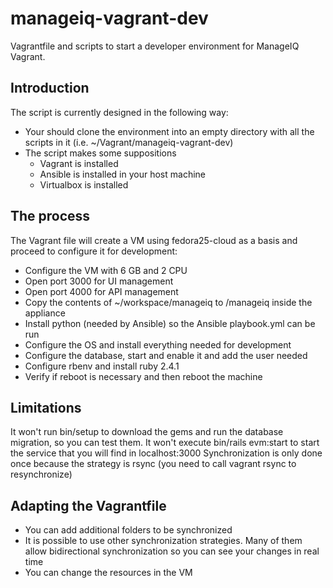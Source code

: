 # manageiq-vagrant-dev
Vagrantfile and scripts to start a developer environment for ManageIQ Vagrant.

## Introduction ##
The script is currently designed in the following way:

- Your should clone the environment into an empty directory with all the scripts in it (i.e. ~/Vagrant/manageiq-vagrant-dev)
- The script makes some suppositions
  - Vagrant is installed
  - Ansible is installed in your host machine
  - Virtualbox is installed

## The process ##

The Vagrant file will create a VM using fedora25-cloud as a basis and proceed to configure it for development:
- Configure the VM with 6 GB and 2 CPU
- Open port 3000 for UI management
- Open port 4000 for API management
- Copy the contents of ~/workspace/manageiq to /manageiq inside the appliance
- Install python (needed by Ansible) so the Ansible playbook.yml can be run
- Configure the OS and install everything needed for development
- Configure the database, start and enable it and add the user needed
- Configure rbenv and install ruby 2.4.1
- Verify if reboot is necessary and then reboot the machine

## Limitations ##
It won't run bin/setup to download the gems and run the database migration, so you can test them.
It won't execute bin/rails evm:start to start the service that you will find in localhost:3000
Synchronization is only done once because the strategy is rsync (you need to call vagrant rsync to resynchronize)

## Adapting the Vagrantfile ##
- You can add additional folders to be synchronized
- It is possible to use other synchronization strategies. Many of them allow bidirectional synchronization so you can see your changes in real time
- You can change the resources in the VM

